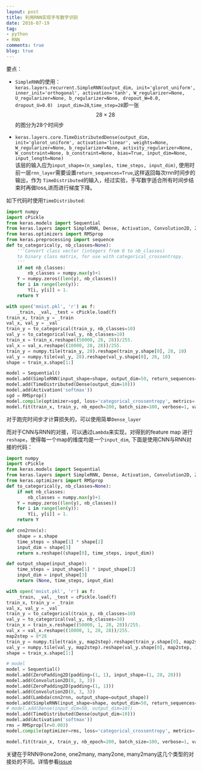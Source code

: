 ```yaml
---
layout: post
title: 利用RNN实现手写数字识别
date: 2016-07-19
tag:
- python
- RNN
comments: true
blog: true
---
```


要点：

* `SimpleRNN`的使用：  
`keras.layers.recurrent.SimpleRNN(output_dim, init='glorot_uniform', inner_init='orthogonal', activation='tanh', W_regularizer=None, U_regularizer=None, b_regularizer=None, dropout_W=0.0, dropout_U=0.0)
`
`input_dim=28`,`time_step=28`即一张$$28 \times 28$$的图分为28个时间步

* `keras.layers.core.TimeDistributedDense(output_dim, init='glorot_uniform', activation='linear', weights=None, W_regularizer=None, b_regularizer=None, activity_regularizer=None, W_constraint=None, b_constraint=None, bias=True, input_dim=None, input_length=None)
`  
该层的输入应为`input_shape=(n_samples, time_steps, input_dim)`, 使用时前一层`rnn_layer`需要设置`return_sequences=True`,这样返回每次rnn时间步的输出，作为
`TimeDistributed`的输入，经过实验，手写数字适合所有时间步结束时再做loss,进而进行梯度下降。

如下代码时使用`TimeDistributed`:  

``` python
import numpy
import cPickle
from keras.models import Sequential
from keras.layers import SimpleRNN, Dense, Activation, Convolution2D, ZeroPadding2D, TimeDistributed
from keras.optimizers import RMSprop
from keras.preprocessing import sequence
def to_categorical(y, nb_classes=None):
    '''Convert class vector (integers from 0 to nb_classes)
    to binary class matrix, for use with categorical_crossentropy.
    '''
    if not nb_classes:
        nb_classes = numpy.max(y)+1
    Y = numpy.zeros((len(y), nb_classes))
    for i in range(len(y)):
        Y[i, y[i]] = 1.
    return Y

with open('mnist.pkl', 'r') as f:
    _train, _val, _test = cPickle.load(f)
train_x, train_y = _train
val_x, val_y = _val
train_y = to_categorical(train_y, nb_classes=10)
val_y = to_categorical(val_y, nb_classes=10)
train_x = train_x.reshape((50000, 28, 28))/255.
val_x = val_x.reshape((10000, 28, 28))/255.
train_y = numpy.tile(train_y, 28).reshape(train_y.shape[0], 28, 10)
val_y = numpy.tile(val_y, 28).reshape(val_y.shape[0], 28, 10)
shape = train_x.shape[1:]

model = Sequential()
model.add(SimpleRNN(input_shape=shape, output_dim=50, return_sequences=True))
model.add(TimeDistributed(Dense(output_dim=10)))
model.add(Activation('softmax'))
sgd = RMSprop()
model.compile(optimizer=sgd, loss='categorical_crossentropy', metrics=['accuracy'])
model.fit(train_x, train_y, nb_epoch=200, batch_size=100, verbose=1, validation_data=(val_x, val_y))
```  
对于跑完时间步才计算损失的，可以使用简单`Dense_layer`

而对于CNN与RNN的对接，可以通过`Lambda`来实现，对得到的feature map 进行`reshape`，使得每一个map的维度均是一个`input_dim`,
下面是使用CNN与RNN对接的代码：

```python
import numpy
import cPickle
from keras.models import Sequential
from keras.layers import SimpleRNN, Dense, Activation, Convolution2D, ZeroPadding2D, TimeDistributed, Lambda
from keras.optimizers import RMSprop
def to_categorical(y, nb_classes=None):
    if not nb_classes:
        nb_classes = numpy.max(y)+1
    Y = numpy.zeros((len(y), nb_classes))
    for i in range(len(y)):
        Y[i, y[i]] = 1.
    return Y

def cnn2rnn(x):
    shape = x.shape
    time_steps = shape[1] * shape[2]
    input_dim = shape[3]
    return x.reshape((shape[0], time_steps, input_dim))

def output_shape(input_shape):
    time_steps = input_shape[1] * input_shape[2]
    input_dim = input_shape[3]
    return (None, time_steps, input_dim)

with open('mnist.pkl', 'r') as f:
    _train, _val, _test = cPickle.load(f)
train_x, train_y = _train
val_x, val_y = _val
train_y = to_categorical(train_y, nb_classes=10)
val_y = to_categorical(val_y, nb_classes=10)
train_x = train_x.reshape((50000, 1, 28, 28))/255.
val_x = val_x.reshape((10000, 1, 28, 28))/255.
map2step = 8*28
train_y = numpy.tile(train_y, map2step).reshape(train_y.shape[0], map2step, 10)
val_y = numpy.tile(val_y, map2step).reshape(val_y.shape[0], map2step, 10)
shape = train_x.shape[1:]

# model
model = Sequential()
model.add(ZeroPadding2D(padding=(1, 1), input_shape=(1, 28, 28)))
model.add(Convolution2D(8, 3, 3))
model.add(ZeroPadding2D(padding=(1, 1)))
model.add(Convolution2D(8, 3, 3))
model.add(Lambda(cnn2rnn, output_shape=output_shape))
model.add(SimpleRNN(input_shape=shape, output_dim=50, return_sequences=True))
# model.add(Dense(input_dim=50, output_dim=10))
model.add(TimeDistributed(Dense(output_dim=10)))
model.add(Activation('softmax'))
rms = RMSprop(lr=0.003)
model.compile(optimizer=rms, loss='categorical_crossentropy', metrics=['accuracy'])

model.fit(train_x, train_y, nb_epoch=200, batch_size=100, verbose=1, validation_data=(val_x, val_y))
```
关键在于RNN中one2one, one2many, many2one, many2many这几个类型的对接处的不同。详情参看[issue](https://github.com/fchollet/keras/issues/2198)
